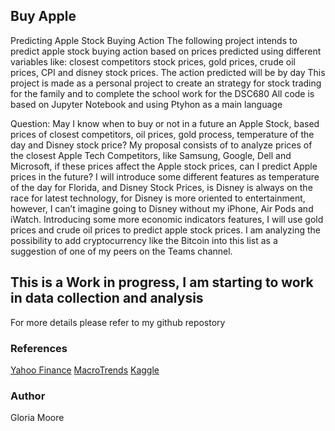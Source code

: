 ## Buy Apple

Predicting Apple Stock Buying Action The following project intends to predict apple stock buying action based on prices predicted using different variables like: closest competitors stock prices, gold prices, crude oil prices, CPI and disney stock prices. The action predicted will be by day This project is made as a personal project to create an strategy for stock trading for the family and to complete the school work for the DSC680 All code is based on Jupyter Notebook and using Ptyhon as a main language

Question: May I know when to buy or not in a future an Apple Stock, based prices of closest competitors, oil prices, gold process, temperature of the day and Disney stock price?
My proposal consists of to analyze prices of the closest Apple Tech Competitors, like Samsung, Google, Dell and Microsoft, if these prices affect the Apple stock prices, can I predict Apple prices in the future? I will introduce some different features as temperature of the day for Florida, and Disney Stock Prices, is Disney is always on the race for latest technology, for Disney is more oriented to entertainment, however, I can’t imagine going to Disney without my iPhone, Air Pods and iWatch.
Introducing some more economic indicators features, I will use gold prices and crude oil prices to predict apple stock prices.
I am analyzing the possibility to add cryptocurrency like the Bitcoin into this list as a suggestion of one of my peers on the Teams channel.



## This is a Work in progress, I am starting to work in data collection and analysis

For more details please refer to my github repostory

### References

[Yahoo Finance](https://finance.yahoo.com/)
[MacroTrends](https://www.macrotrends.net/)
[Kaggle](https://www.kaggle.com/search?q=janet+street)


### Author

Gloria Moore
